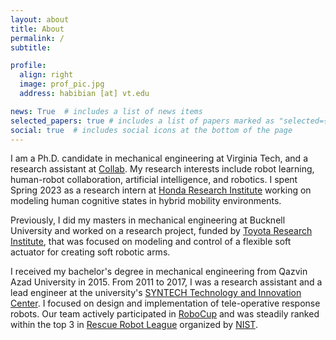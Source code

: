 ```yaml
---
layout: about
title: About
permalink: /
subtitle:

profile:
  align: right
  image: prof_pic.jpg
  address: habibian [at] vt.edu

news: True  # includes a list of news items
selected_papers: true # includes a list of papers marked as "selected={true}"
social: true  # includes social icons at the bottom of the page
---
```


I am a Ph.D. candidate in mechanical engineering at Virginia Tech, and a research assistant at [Collab](https://collab.me.vt.edu/). My research interests include robot learning, human-robot collaboration, artificial intelligence, and robotics. I spent Spring 2023 as a research intern at [Honda Research Institute](https://usa.honda-ri.com/) working on modeling human cognitive states in hybrid mobility environments.

Previously, I did my masters in mechanical engineering at Bucknell University and worked on a research project, funded by [Toyota Research Institute](https://www.tri.global/), that was focused on modeling and control of a flexible soft actuator for creating soft robotic arms.

I received my bachelor's degree in mechanical engineering from Qazvin Azad University in 2015. From 2011 to 2017, I was a research assistant and a lead engineer at the university's [SYNTECH Technology and Innovation Center](https://www.linkedin.com/company/syntechcenter). I focused on design and implementation of tele-operative response robots. Our team actively participated in [RoboCup](https://www.robocup.org/) and was steadily ranked within the top 3 in [Rescue Robot League](https://rrl.robocup.org/) organized by [NIST](https://www.nist.gov/el/intelligent-systems-division-73500/standard-test-methods-response-robots).

